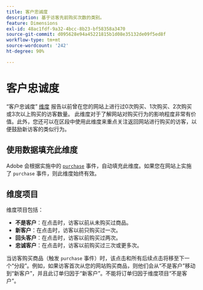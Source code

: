 ```yaml
---
title: 客户忠诚度
description: 基于访客先前购买次数的类别。
feature: Dimensions
exl-id: 48ac1fdf-9a32-4bcc-8b23-bf58358a3470
source-git-commit: d095628e94a45221815b1d08e35132de09f5ed8f
workflow-type: tm+mt
source-wordcount: '242'
ht-degree: 90%

---
```


# 客户忠诚度

“客户忠诚度” [维度](overview.md) 报告以前曾在您的网站上进行过0次购买、1次购买、2次购买或3次以上购买的访客数量。 此维度对于了解网站对购买行为的影响程度非常有价值。此外，您还可以在区段中使用此维度来重点关注返回网站进行购买的访客，以便鼓励新访客的类似行为。

## 使用数据填充此维度

Adobe 会根据实施中的 [`purchase`](/help/implement/vars/page-vars/events/event-purchase.md) 事件，自动填充此维度。如果您在网站上实施了 `purchase` 事件，则此维度始终有效。

## 维度项目

维度项目包括：

* **不是客户**：在点击时，访客以前从未购买过商品。
* **新客户**：在点击时，访客以前只购买过一次。
* **回头客户**：在点击时，访客以前购买过两次。
* **忠诚客户**：在点击时，访客以前购买过三次或更多次。

当访客购买商品（触发 `purchase` 事件）时，该点击和所有后续点击将移至下一个“分段”。例如，如果访客首次从您的网站购买商品，则他们会从“不是客户”移动到“新客户”，并且此订单归因于“新客户”。不能将订单归因于维度项目“不是客户”。
